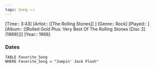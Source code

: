 ```yaml
---
tags: Song ⭐⭐ 
---
```

[Time:: 3:43]
[Artist:: [[The Rolling Stones]] ]
[Genre:: Rock]
[Played:: ]
[Album:: [[Rolled Gold Plus: Very Best Of The Rolling Stones [Disc 2] (1968)]]]
[Year:: 1968]
### Dates
````dataview
TABLE Favorite_Song
WHERE Favorite_Song = "Jumpin' Jack Flash"
````